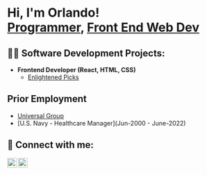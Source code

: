 <h1>Hi, I'm Orlando! <br/><a href="https://github.com/jox51">Programmer</a>, <a href="https://www.linkedin.com/in/orlando-dominici-83078082/">Front End Web Dev</a>

<h2>👨‍💻 Software Development Projects:</h2>

- <b>Frontend Developer (React, HTML, CSS)</b>
  - [Enlightened Picks](https://enlightenedpicks.netlify.app/)

 
<h2>Prior Employment</h2>

- [Universal Group](July-2022-Current)
- [U.S. Navy - Healthcare Manager](Jun-2000 - June-2022)
 

<h2> 🤳 Connect with me:</h2>

[<img align="left" alt="OrlandoDominici | LinkedIn" width="22px" src="https://cdn.jsdelivr.net/npm/simple-icons@v3/icons/linkedin.svg" />][linkedin]
[<img align="left" alt="OrlandoDominici | Instagram" width="22px" src="https://cdn.jsdelivr.net/npm/simple-icons@v3/icons/instagram.svg" />][instagram]

 
[instagram]: https://www.instagram.com/jox51/
[linkedin]: https://www.linkedin.com/in/orlando-dominici-83078082/

<!--
**jox51/jox51** is a ✨ _special_ ✨ repository because its `README.md` (this file) appears on your GitHub profile.

 ...
-->
